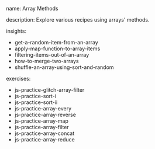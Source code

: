 name: Array Methods

description: Explore various recipes using arrays' methods.

insights:
  - get-a-random-item-from-an-array
  - apply-map-function-to-array-items
  - filtering-items-out-of-an-array
  - how-to-merge-two-arrays
  - shuffle-an-array-using-sort-and-random

exercises:
  - js-practice-glitch-array-filter
  - js-practice-sort-i
  - js-practice-sort-ii
  - js-practice-array-every
  - js-practice-array-reverse
  - js-practice-array-map
  - js-practice-array-filter
  - js-practice-array-concat
  - js-practice-array-reduce
